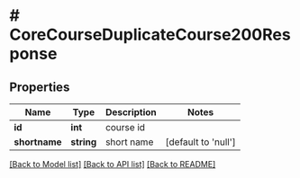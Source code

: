 # # CoreCourseDuplicateCourse200Response

## Properties

Name | Type | Description | Notes
------------ | ------------- | ------------- | -------------
**id** | **int** | course id |
**shortname** | **string** | short name | [default to 'null']

[[Back to Model list]](../../README.md#models) [[Back to API list]](../../README.md#endpoints) [[Back to README]](../../README.md)
